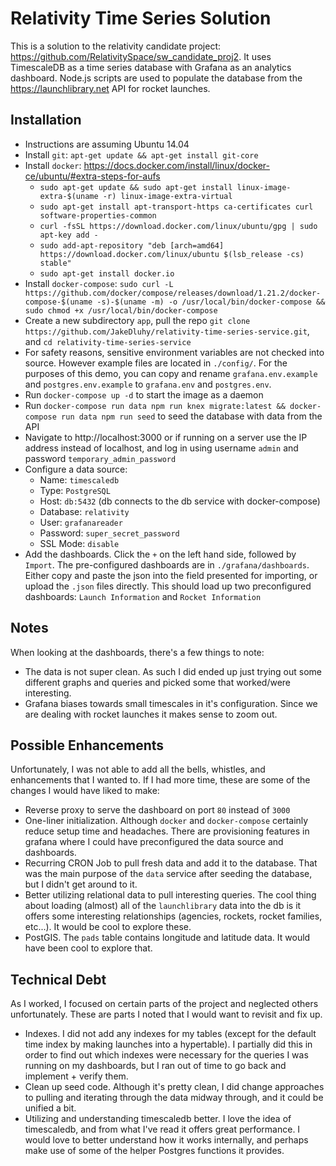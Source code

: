 # Relativity Time Series Solution
This is a solution to the relativity candidate project: https://github.com/RelativitySpace/sw_candidate_proj2. It uses TimescaleDB as a time series database with Grafana as an analytics dashboard. Node.js scripts are used to populate the database from the https://launchlibrary.net API for rocket launches.

## Installation
- Instructions are assuming Ubuntu 14.04
- Install `git`: `apt-get update && apt-get install git-core`
- Install `docker`: https://docs.docker.com/install/linux/docker-ce/ubuntu/#extra-steps-for-aufs
  * `sudo apt-get update && sudo apt-get install linux-image-extra-$(uname -r) linux-image-extra-virtual`
  * `sudo apt-get install apt-transport-https ca-certificates curl software-properties-common`
  * `curl -fsSL https://download.docker.com/linux/ubuntu/gpg | sudo apt-key add -`
  * `sudo add-apt-repository "deb [arch=amd64] https://download.docker.com/linux/ubuntu $(lsb_release -cs) stable"`
  * `sudo apt-get install docker.io`
- Install `docker-compose`: `sudo curl -L https://github.com/docker/compose/releases/download/1.21.2/docker-compose-$(uname -s)-$(uname -m) -o /usr/local/bin/docker-compose && sudo chmod +x /usr/local/bin/docker-compose`
- Create a new subdirectory `app`, pull the repo `git clone https://github.com/JakeDluhy/relativity-time-series-service.git`, and `cd relativity-time-series-service`
- For safety reasons, sensitive environment variables are not checked into source. However example files are located in `./config/`. For the purposes of this demo, you can copy and rename `grafana.env.example` and `postgres.env.example` to `grafana.env` and `postgres.env`.
- Run `docker-compose up -d` to start the image as a daemon
- Run `docker-compose run data npm run knex migrate:latest && docker-compose run data npm run seed` to seed the database with data from the API
- Navigate to http://localhost:3000 or if running on a server use the IP address instead of localhost, and log in using username `admin` and password `temporary_admin_password`
- Configure a data source:
  * Name: `timescaledb`
  * Type: `PostgreSQL`
  * Host: `db:5432` (db connects to the db service with docker-compose)
  * Database: `relativity`
  * User: `grafanareader`
  * Password: `super_secret_password`
  * SSL Mode: `disable`
- Add the dashboards. Click the `+` on the left hand side, followed by `Import`. The pre-configured dashboards are in `./grafana/dashboards`. Either copy and paste the json into the field presented for importing, or upload the `.json` files directly. This should load up two preconfigured dashboards: `Launch Information` and `Rocket Information`

## Notes
When looking at the dashboards, there's a few things to note:

- The data is not super clean. As such I did ended up just trying out some different graphs and queries and picked some that worked/were interesting.
- Grafana biases towards small timescales in it's configuration. Since we are dealing with rocket launches it makes sense to zoom out.

## Possible Enhancements
Unfortunately, I was not able to add all the bells, whistles, and enhancements that I wanted to. If I had more time, these are some of the changes I would have liked to make:

- Reverse proxy to serve the dashboard on port `80` instead of `3000`
- One-liner initialization. Although `docker` and `docker-compose` certainly reduce setup time and headaches. There are provisioning features in grafana where I could have preconfigured the data source and dashboards.
- Recurring CRON Job to pull fresh data and add it to the database. That was the main purpose of the `data` service after seeding the database, but I didn't get around to it.
- Better utilizing relational data to pull interesting queries. The cool thing about loading (almost) all of the `launchlibrary` data into the db is it offers some interesting relationships (agencies, rockets, rocket families, etc...). It would be cool to explore these.
- PostGIS. The `pads`  table contains longitude and latitude data. It would have been cool to explore that.

## Technical Debt
As I worked, I focused on certain parts of the project and neglected others unfortunately. These are parts I noted that I would want to revisit and fix up.

- Indexes. I did not add any indexes for my tables (except for the default time index by making launches into a hypertable). I partially did this in order to find out which indexes were necessary for the queries I was running on my dashboards, but I ran out of time to go back and implement + verify them.
- Clean up seed code. Although it's pretty clean, I did change approaches to pulling and iterating through the data midway through, and it could be unified a bit.
- Utilizing and understanding timescaledb better. I love the idea of timescaledb, and from what I've read it offers great performance. I would love to better understand how it works internally, and perhaps make use of some of the helper Postgres functions it provides.
